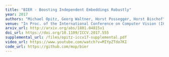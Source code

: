 ```yaml
---
title: "BIER - Boosting Independent Embeddings Robustly"
year: 2017
authors: "Michael Opitz, Georg Waltner, Horst Possegger, Horst Bischof"
venue: "In Proc. of the International Conference on Computer Vision (ICCV)"
arxiv_url: http://arxiv.org/abs/1801.04815v1
doi_url: https://doi.org/10.1109/ICCV.2017.555
supplemental_url: /files/opitz-iccv17-supplemental.pdf
video_url: https://www.youtube.com/watch?v=MIYpZTdo7KI
code_url: https://github.com/mop/bier
---
```

